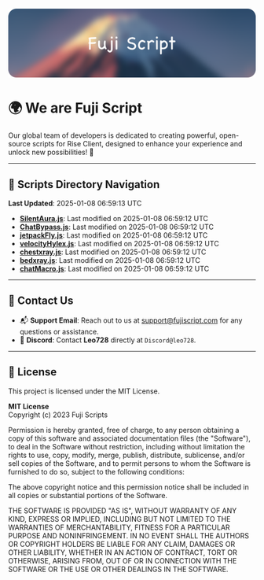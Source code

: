 ![Banner](.github/b.webp)

# 🌍 **We are Fuji Script**

Our global team of developers is dedicated to creating powerful, open-source scripts for Rise Client, designed to enhance your experience and unlock new possibilities! 🌟

---
<!-- SCRIPTS_NAVIGATION_START -->
## 📂 **Scripts Directory Navigation**

**Last Updated**: 2025-01-08 06:59:13 UTC

- **[SilentAura.js](scripts/SilentAura.js)**: Last modified on 2025-01-08 06:59:12 UTC
- **[ChatBypass.js](scripts/ChatBypass.js)**: Last modified on 2025-01-08 06:59:12 UTC
- **[jetpackFly.js](scripts/jetpackFly.js)**: Last modified on 2025-01-08 06:59:12 UTC
- **[velocityHylex.js](scripts/velocityHylex.js)**: Last modified on 2025-01-08 06:59:12 UTC
- **[chestxray.js](scripts/chestxray.js)**: Last modified on 2025-01-08 06:59:12 UTC
- **[bedxray.js](scripts/bedxray.js)**: Last modified on 2025-01-08 06:59:12 UTC
- **[chatMacro.js](scripts/chatMacro.js)**: Last modified on 2025-01-08 06:59:12 UTC

<!-- SCRIPTS_NAVIGATION_END -->

---

## 💬 **Contact Us**  
- 📬 **Support Email**: Reach out to us at [support@fujiscript.com](mailto:support@fujiscript.com) for any questions or assistance.  
- 💬 **Discord**: Contact **Leo728** directly at `Discord@leo728`.

---

## 📜 **License**

This project is licensed under the MIT License.  

**MIT License**  
Copyright (c) 2023 Fuji Scripts  

Permission is hereby granted, free of charge, to any person obtaining a copy of this software and associated documentation files (the "Software"), to deal in the Software without restriction, including without limitation the rights to use, copy, modify, merge, publish, distribute, sublicense, and/or sell copies of the Software, and to permit persons to whom the Software is furnished to do so, subject to the following conditions:  

The above copyright notice and this permission notice shall be included in all copies or substantial portions of the Software.  

THE SOFTWARE IS PROVIDED "AS IS", WITHOUT WARRANTY OF ANY KIND, EXPRESS OR IMPLIED, INCLUDING BUT NOT LIMITED TO THE WARRANTIES OF MERCHANTABILITY, FITNESS FOR A PARTICULAR PURPOSE AND NONINFRINGEMENT. IN NO EVENT SHALL THE AUTHORS OR COPYRIGHT HOLDERS BE LIABLE FOR ANY CLAIM, DAMAGES OR OTHER LIABILITY, WHETHER IN AN ACTION OF CONTRACT, TORT OR OTHERWISE, ARISING FROM, OUT OF OR IN CONNECTION WITH THE SOFTWARE OR THE USE OR OTHER DEALINGS IN THE SOFTWARE.  
